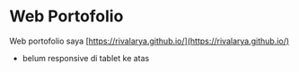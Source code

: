 # Web Portofolio
Web portofolio saya [https://rivalarya.github.io/](https://rivalarya.github.io/)

- belum responsive di tablet ke atas

